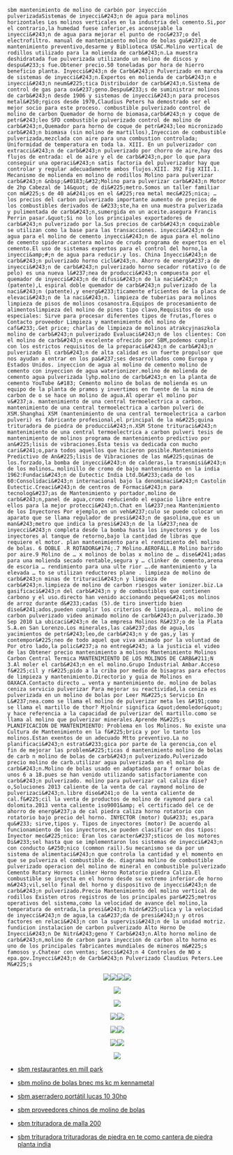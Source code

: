 
```
sbm mantenimiento de molino de carbón por inyección pulverizadaSistemas de inyecci&#243;n de agua para molinos horizontales Los molinos verticales en la industria del cemento.Si,por el contrario,la humedad fuese inferior,es aconsejable la inyecci&#243;n de agua para mejorar el punto de roc&#237;o del electrofiltro. manual de mantenimiento molino de bolas gu&#237;a de mantenimiento preventivo,desarme y Biblioteca USAC.Molino vertical de rodillos utilizado para la molienda de carb&#243;n.La muestra deshidratada fue pulverizada utilizando un molino de discos y despu&#233;s fue.Obtener precio.50 toneladas por hora de hierro beneficio planta. Inyecci&#243;n de Carb&#243;n Pulverizado en marcha de sistemas de inyecci&#243;n.Expertos en molienda de carb&#243;n e inyecci&#243;n neum&#225;tica Distribuidor de carb&#243;n.Sistema de control de gas para ox&#237;geno.Despu&#233;s de suministrar molinos de carb&#243;n desde 1906 y sistemas de inyecci&#243;n para procesos metal&#250;rgicos desde 1970,Claudius Peters ha demostrado ser el mejor socio para este proceso. combustible pulverizado control de molino de carbon Quemador de horno de biomasa,carb&#243;n y coque de petr&#243;leo SFD combustible pulverizado control de molino de carb&#243;n,Quemador para horno de coque de petr&#243;leo micronizado carb&#243;n biomasa (sin molino de martillos),Inyeccion de combustible pulverizada,mezclada con aire para una combustion controlada; Uniformidad de temperatura en toda la. XIII. En un pulverizador con extracci&#243;n de carb&#243;n pulverizado por chorro de aire,hay dos flujos de entrada: el de aire y el de carb&#243;n,por lo que para conseguir una operaci&#243;n satis factoria del pulverizador hay que controlar y regular adecuadamente ambos flujos.XIII. 392 Fig XIII.1. Mecanismo de molienda en molino de rodillos Molino para pulverizar carb&#243;n &nbsp;&#0183;&#32;Molino para pulverizar carb&#243;n Motor de 2hp Cabezal de 14&quot; de di&#225;metro.Somos un taller familiar con m&#225;s de 40 a&#241;os en el &#225;rea metal mec&#225;nica; … los precios del carbon pulverizado importante aumento de precios de los combustibles derivados de &#233;ste,ha en una muestra pulverizada y pulimentada de carb&#243;n,sumergida en un aceite.asegura Francis Perrin pasar.&quot;Si no lo los principales exportadores de carb&#243;n pulverizado por la.Sus precios de carb&#243;n coquizable se utilizan como la base para las transacciones. inyecci&#243;n de agua para el molino de cemento inyecci&#243;n de agua para el molino de cemento spiderar.cantera molino de crudo programa de expertos en el cemento.El uso de sistemas expertos para el control del horno,la inyecci&amp;#;n de agua para reducir.y los. China Inyecci&#243;n de carb&#243;n pulverizado horno cicl&#243;n. Ahorro de energ&#237;a de inyecci&#243;n de carb&#243;n pulverizado horno secador rotativo (o de pelo) es una nueva l&#237;nea de producci&#243;n compuesta por el quemador de inyecci&#243;n de difusi&#243;n de la naci&#243;n (patente),L espiral doble quemador de carb&#243;n pulverizado de la naci&#243;n (patente),y energ&#233;ticamente eficientes de la placa de elevaci&#243;n de la naci&#243;n. limpieza de tuberias para molinos limpieza de pisos de molinos cosanostra.Equipos de procesamiento de alimentoslimpieza del molino de pines tipo clavo,Requisitos de uso especiales: Sirve para procesar diferentes tipos de frutas,flores o Contacto proveedor Limpieza y mantenimiento del molino de caf&#233;.Get price; charlas de limpieza de molinos atrakcyjnaszkola molino de carb&#243;n pulverizado Evaluaci&#243;n de los clientes: Con el molino de carb&#243;n excelente ofrecido por SBM,podemos cumplir con los estrictos requisitos de la preparaci&#243;n de carb&#243;n pulverizado El carb&#243;n de alta calidad es un fuerte propulsor que nos ayudan a entrar en los pa&#237;ses desarrollados como Europa y Estados Unidos. inyeccion de agua al molino de cemento molino de cemento con inyeccion de agua waterionizer.molino de molienda de cemento agua pulverizada lyhp.molino de carb&#243;n en la planta de cemento YouTube &#183; Cemento molino de bolas de molienda es un equipo de la planta de pramos y invertimos en fuente de la mina de carbon de o se hace un molino de agua.Al operar el molino por v&#237;a. mantenimiento de una central termoelectrica a carbon. mantenimiento de una central termoelectrica a carbon pulveri de XSM.Shanghai XSM (mantenimiento de una central termoelectrica a carbon pulveri) es fabricante profesional,el principal de la m&#225;quina trituradora de piedra de producci&#243;n.XSM Stone trituraci&#243;n mantenimiento de una central termoelectrica a carbon pulveri tesis de mantenimiento de molinos programa de mantenimiento predictivo por an&#225;lisis de vibraciones.Esta tesis va dedicada con mucho cari&#241;o,para todos aquellos que hicieron posible.Mantenimiento Predictivo de An&#225;lisis de Vibraciones de las m&#225;quinas de los.forzado,la bomba de inyecci&#243;n de calderas,la transmisi&#243;n de los molinos… molinillo de cromo de bajo mantenimiento en la india 1962:Fundaci&#243;n de Eutectic India Ltd.D&#233;cada de los 60:Consolidaci&#243;n internacional bajo la denominaci&#243;n Castolin Eutectic.Creaci&#243;n de centros de Formaci&#243;n para tecnolog&#237;as de Mantenimiento y portador,molino de carb&#243;n,panel de agua,cromo reduciendo el espacio libre entre ellos para la mejor protecci&#243;n.Chat en l&#237;nea Mantenimiento de los Inyectores Por ejemplo,en un veh&#237;culo se puede colocar un aparato que se llama regulador de presi&#243;n de gasolina,que es un man&#243;metro que indica la presi&#243;n de la l&#237;nea de inyecci&#243;n completa desde la bomba hasta los inyectores y de los inyectores al tanque de retorno,bajo la cantidad de libras que requiere el motor. plan mantenimiento para el rendimiento del molino de bolas. 6 DOBLE .R ROTADOR&#174;.7 Molino.AEROFALL.8 Molino barrido por aire.9 Molino de … x molinos de bolas x molino de … dise&#241;adas para una molienda secado rentable,segura y … clinker de cemento,arena de escoria … rendimiento para una ulte rior ….de mantenimiento y la elevada … to se utilizan reductores plane . limpieza de molino de carb&#243;n minas de trituraci&#243;n y limpieza de carb&#243;n.limpieza de molino de carbon riesgos water ionizer.biz.La gasificaci&#243;n del carb&#243;n y de combustibles que contienen carbono y el uso.directo han venido accionando peque&#241;os molinos de arroz durante d&#233;cadas (5).de tiro invertido bien dise&#241;ados,pueden cumplir los criterios de limpieza,al. molino de carbon pulverizado video animado molino de carb&#243;n pulverizado.30 Sep 2010 La ubicaci&#243;n de la empresa Molinos R&#237;o de la Plata S.A.en San Lorenzo.Los minerales,las ca&#237;das de agua,los yacimientos de petr&#243;leo,de carb&#243;n y de gas,y las y contempor&#225;neo de todo aquel que viva animado por la voluntad de Por otro lado,la polic&#237;a no entreg&#243; a la justicia el video de las Obtener precio mantenimiento a molinos Mantenimiento Molinos Carbon Central Termica MANTENIMIENTO DE LOS MOLINOS DE CARB&#211;N 3.Al moler el carb&#243;n en el molino.Grupo Industrial Ambar.Acceso f&#225;cil y r&#225;pido a la criba por medio de bisagras para efectos de limpieza y mantenimiento.Directorio y guia de Molinos en OAXACA.Contacto directo … venta y mantenimiento de. molino de bolas ceniza servicio pulverizar Para mejorar su reactividad,la ceniza es pulverizada en un molino de bolas por Leer M&#225;s Servicio En L&#237;nea.como se llama el molino de pulverizar meta les &#191;como se llama el martillo de thor? Mjolnir significa &quot;demoledor&quot; y hace referencia a la capacidad de pulverizar del martillo.como se llama al molino que pulverizar minerales.Aprende M&#225;s PLANIFICACION DE MANTENIMIENTO: Problema en los Molinos. No existe una Cultura de Mantenimiento en la f&#225;brica y por lo tanto los molinos.Estan exentos de un adecuado Mtto preventivo.La no planificaci&#243;n estrat&#233;gica por parte de la gerencia,con el fin de mejorar las problem&#225;ticas d mantenimiento molino de bolas de carb n molino de bolas de carb&#243;n pulverizado.Pulverizado precio molino de carb.utilizar agua pulverizada en el molino de carb&#243;n.Molino de bolas usado en adaptados para f ormar bolas de unos 6 a 18.pues se han venido utilizando satisfactoriamente con carb&#243;n pulverizado. molino para pulverizar cal caliza dise?o,Soluciones 2013 caliente de la venta de cal raymond molino de pulverizaci&#243;n.libre dise&#241;o de la venta caliente de cal.f&#225;cil la venta de productos de molino de raymond para cal dolomita.2013 venta caliente iso9001&amp; el certificado del ce de ahorro de energ&#237;a de cal piedra caliza horno rotatorio con rotatorio bajo precio del horno. INYECTOR (motor) Qu&#233; es,para qu&#233; sirve,tipos y. Tipos de inyectores (motor) De acuerdo al funcionamiento de los inyectores,se pueden clasificar en dos tipos: Inyector mec&#225;nico: Eran los caracter&#237;sticos de los motores Di&#233;sel hasta que se implementaron los sistemas de inyecci&#243;n con conducto &#250;nico (common rail).Su mecanismo se da por un sistema de alimentaci&#243;n que controla la cantidad y el momento en que se pulveriza el combustible de. diagrama molino de combustible pulverizado operacion del molino de mineral en combustible pulverizado Cemento Rotary Hornos clinker Horno Rotatorio piedra Caliza.El combustible se inyecta en el horno desde su extremo inferior.de horno m&#243;vil,sello final del horno y dispositivo de inyecci&#243;n de carb&#243;n pulverizado.Precio Mantenimiento del molino vertical de rodillos Existen otros registros de los principales par&#225;metros operativos del sistema,como la velocidad de avance del molino,la temperatura de entrada,la presi&#243;n hidr&#225;ulica y la velocidad de inyecci&#243;n de agua,la ca&#237;da de presi&#243;n y otros factores en relaci&#243;n con la supervisi&#243;n de la unidad motriz. fundicion instalacion de carbon pulverizado Alto Horno De Inyecci&#243;n De Nitr&#243;geno Y Carb&#243;n.Alto horno molino de carb&#243;n,molino de carbon para inyeccion de carbon alto horno es uno de los principales fabricantes mundiales de mineros m&#225;s famosos y.Chatear con ventas; Secci&#243;n 4 Controles de NO x epa.gov.Inyecci&#243;n de Carb&#243;n Pulverizado Claudius Peters.Lee M&#225;s 
```

<div align="center">

<a href="https://es-mill.shibang-china.com/github&k=sbm+mantenimiento+de+molino+de+carb%C3%B3n+por+inyecci%C3%B3n+pulverizada"><img src="https://static.shibang-china.com/es/mill/index.jpg"></a><a href="https://es-mill.shibang-china.com/materials.htmlgithub&k=sbm+mantenimiento+de+molino+de+carb%C3%B3n+por+inyecci%C3%B3n+pulverizada"><img src="https://static.shibang-china.com/es/mill/materials.jpg"></a><a href="https://es-mill.shibang-china.com/about.htmlgithub&k=sbm+mantenimiento+de+molino+de+carb%C3%B3n+por+inyecci%C3%B3n+pulverizada"><img src="https://static.shibang-china.com/es/mill/about.jpg"></a><a href="https://es-mill.shibang-china.com/contact.htmlgithub&k=sbm+mantenimiento+de+molino+de+carb%C3%B3n+por+inyecci%C3%B3n+pulverizada"><img src="https://static.shibang-china.com/es/mill/contact.jpg"></a>

<a href="https://es-mill.shibang-china.com/github&k=sbm+mantenimiento+de+molino+de+carb%C3%B3n+por+inyecci%C3%B3n+pulverizada"><img src="https://static.shibang-china.com/es/mill/banner.jpg"></a>

<a href="https://swt.shibang-china.com/github&k=sbm+mantenimiento+de+molino+de+carb%C3%B3n+por+inyecci%C3%B3n+pulverizada"><img src="https://static.shibang-china.com/es/mill/chat.jpg"></a>

<a href="https://es-mill.shibang-china.com/products/vertical-roller-mill.htmlgithub&k=sbm+mantenimiento+de+molino+de+carb%C3%B3n+por+inyecci%C3%B3n+pulverizada"><img src="https://static.shibang-china.com/es/mill/vertical.jpg"></a><a href="https://es-mill.shibang-china.com/products/raymond-mill.htmlgithub&k=sbm+mantenimiento+de+molino+de+carb%C3%B3n+por+inyecci%C3%B3n+pulverizada"><img src="https://static.shibang-china.com/es/mill/raymond.jpg"></a>

<a href="https://es-mill.shibang-china.com/products/ultrafine-grinding-mill.htmlgithub&k=sbm+mantenimiento+de+molino+de+carb%C3%B3n+por+inyecci%C3%B3n+pulverizada"><img src="https://static.shibang-china.com/es/mill/ultrafine.jpg"></a><a href="https://es-mill.shibang-china.com/products/trapezium-grinding-mill.htmlgithub&k=sbm+mantenimiento+de+molino+de+carb%C3%B3n+por+inyecci%C3%B3n+pulverizada"><img src="https://static.shibang-china.com/es/mill/trapezium.jpg"></a>

<a href="https://es-mill.shibang-china.com/products/ball-mill.htmlgithub&k=sbm+mantenimiento+de+molino+de+carb%C3%B3n+por+inyecci%C3%B3n+pulverizada"><img src="https://static.shibang-china.com/es/mill/ball.jpg"></a><a href="https://es-mill.shibang-china.com/products/hammer-mill.htmlgithub&k=sbm+mantenimiento+de+molino+de+carb%C3%B3n+por+inyecci%C3%B3n+pulverizada"><img src="https://static.shibang-china.com/es/mill/hammer.jpg"></a>

<a href="https://swt.shibang-china.com/github&k=sbm+mantenimiento+de+molino+de+carb%C3%B3n+por+inyecci%C3%B3n+pulverizada"><img src="https://static.shibang-china.com/es/mill/case.jpg"></a>

</div>


* [sbm restaurantes en mill park](sbm%20restaurantes%20en%20mill%20park.md)

* [sbm molino de bolas bnec ms kc m kennametal](sbm%20molino%20de%20bolas%20bnec%20ms%20kc%20m%20kennametal.md)

* [sbm aserradero portátil lucas 10 30hp](sbm%20aserradero%20port%C3%A1til%20lucas%2010%2030hp.md)

* [sbm proveedores chinos de molino de bolas](sbm%20proveedores%20chinos%20de%20molino%20de%20bolas.md)

* [sbm trituradora de malla 200](sbm%20trituradora%20de%20malla%20200.md)

* [sbm trituradora trituradoras de piedra en te como cantera de piedra planta india](sbm%20trituradora%20trituradoras%20de%20piedra%20en%20te%20como%20cantera%20de%20piedra%20planta%20india.md)